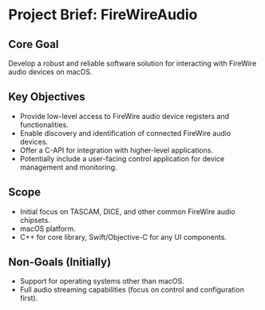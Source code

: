 # Project Brief: FireWireAudio

## Core Goal
Develop a robust and reliable software solution for interacting with FireWire audio devices on macOS.

## Key Objectives
- Provide low-level access to FireWire audio device registers and functionalities.
- Enable discovery and identification of connected FireWire audio devices.
- Offer a C-API for integration with higher-level applications.
- Potentially include a user-facing control application for device management and monitoring.

## Scope
- Initial focus on TASCAM, DICE, and other common FireWire audio chipsets.
- macOS platform.
- C++ for core library, Swift/Objective-C for any UI components.

## Non-Goals (Initially)
- Support for operating systems other than macOS.
- Full audio streaming capabilities (focus on control and configuration first).
